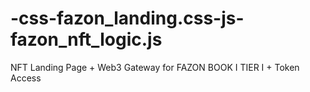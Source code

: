 # -css-fazon_landing.css-js-fazon_nft_logic.js
NFT Landing Page + Web3 Gateway for FAZON BOOK I TIER I + Token Access
